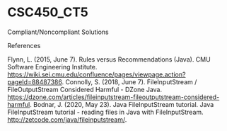 # CSC450_CT5

Compliant/Noncompliant Solutions

References

Flynn, L. (2015, June 7). Rules versus Recommendations (Java). CMU Software Engineering Institute. https://wiki.sei.cmu.edu/confluence/pages/viewpage.action?pageId=88487386.
Connolly, S. (2018, June 7). FileInputStream / FileOutputStream Considered Harmful - DZone Java. https://dzone.com/articles/fileinputstream-fileoutputstream-considered-harmful.
Bodnar, J. (2020, May 23). Java FileInputStream tutorial. Java FileInputStream tutorial - reading files in Java with FileInputStream. http://zetcode.com/java/fileinputstream/.
